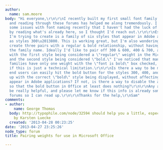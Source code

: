 ```yaml
---
author:
  name: sam.moore
body: "Hi everyone,\r\n\r\nI recently built my first small font family using FLS 5,
  and reading through these forums has helped me along tremendously. I'm running into
  some issues with font naming recently that I haven't had the luck of getting resolved
  by reading what's already here, so I thought I'd reach out.\r\n\r\nEssentially what
  I'm trying to create is a family of six styles that appear in Adobe applications
  as styles 300\u2013800. This is working great, but I'm also wondering if it's possible
  create three pairs with a regular & bold relationship, without having to change
  the family name. Ideally I'd like to pair off 300 & 600, 400 & 700, and 500 & 800,
  with the first style being considered a \"regular\" weight in the Microsoft Office,
  and the second style being considered \"bold.\" I've noticed that many large font
  families have only one weight with the \"font is bold\" box checked, and I'm wondering
  if this is just a technical limitation.\r\n\r\nIs there a way to be make it so that
  end users can easily hit the bold button for the styles 300, 400, and 500 and end
  up with the correct \"bold\" style being displayed, without affecting how the styles
  appear in Adobe applications? If not, is there a way to disable the ability to auto-bold
  so that the bold button in Office at least does nothing?\r\n\r\nAny advice would
  be really helpful, and please let me know if this info is already somewhere in the
  forums so I can read up.\r\n\r\nThanks for the help,\r\nSam"
comments:
- author:
    name: George Thomas
  body: http://typophile.com/node/32594 should help you a little, especially the PDF
    by Karsten Luecke
  created: '2013-04-28 00:23:25'
date: '2013-04-27 23:25:26'
node_type: forum
title: Pairing weights for use in Microsoft Office

---
```

